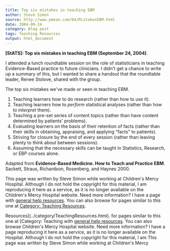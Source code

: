 ```yaml
---
title: Top six mistakes in teaching EBM
author: Steve Simon
source: http://www.pmean.com/04/MistakesEBM.html
date: 2004-09-24
category: Blog post
tags: Teaching Resources
output: html_document
---
```

**[StATS]: Top six mistakes in teaching EBM
(September 24, 2004)**.

I attended a lunch roundtable session on the role of statisticians in
teaching Evidence-Based practice to future clinicians. I didn\'t get a
chance to write up a summary of this, but I wanted to share a handout
that the roundtable leader, Renee Stolove, shared with the group.

The top six mistakes we\'ve made or seen in teaching EBM.

1.  Teaching learners how to do research (rather than how to *use* it).
2.  Teaching learners how to *perform* statistical analyses (rather than
    how to *interpret* them).
3.  Teaching a pre-set series of content topics (rather than have
    content determined by patients\' problems).
4.  Evaluating learners on the basis of their retention of facts (rather
    than their skills in obtaining, appraising, and applying \"facts\"
    to patients).
5.  Striving for closure by the end of every session (rather than
    leaving plenty to think about between sessions).
6.  Assuming that the necessary skills can be taught in Statistics,
    Research, or EBP courses alone.

Adapted from **Evidence-Based Medicine. How to Teach and Practice EBM**.
Sackett, Straus, Richardson, Rosenberg, and Haynes 2000.

This page was written by Steve Simon while working at Children\'s Mercy
Hospital. Although I do not hold the copyright for this material, I am
reproducing it here as a service, as it is no longer available on the
Children\'s Mercy Hospital website. Need more information? I have a page
with [general help resources](../GeneralHelp.html). You can also browse
for pages similar to this one at [Category: Teaching
Resources](../category/TeachingResources.html).
<!---More--->
Resources](../category/TeachingResources.html).
for pages similar to this one at [Category: Teaching
with [general help resources](../GeneralHelp.html). You can also browse
Children\'s Mercy Hospital website. Need more information? I have a page
reproducing it here as a service, as it is no longer available on the
Hospital. Although I do not hold the copyright for this material, I am
This page was written by Steve Simon while working at Children\'s Mercy

<!---Do not use
**[StATS]: Top six mistakes in teaching EBM
This page was written by Steve Simon while working at Children\'s Mercy
Hospital. Although I do not hold the copyright for this material, I am
reproducing it here as a service, as it is no longer available on the
Children\'s Mercy Hospital website. Need more information? I have a page
with [general help resources](../GeneralHelp.html). You can also browse
for pages similar to this one at [Category: Teaching
Resources](../category/TeachingResources.html).
--->

